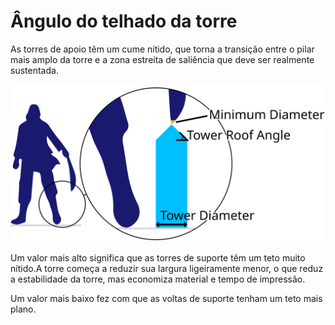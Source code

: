 Ângulo do telhado da torre
====
As torres de apoio têm um cume nítido, que torna a transição entre o pilar mais amplo da torre e a zona estreita de saliência que deve ser realmente sustentada.

![O ângulo dos telhados das torres de suporte](../images/support_use_towers.svg)

Um valor mais alto significa que as torres de suporte têm um teto muito nítido.A torre começa a reduzir sua largura ligeiramente menor, o que reduz a estabilidade da torre, mas economiza material e tempo de impressão.

Um valor mais baixo fez com que as voltas de suporte tenham um teto mais plano.